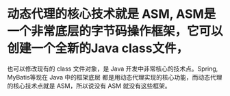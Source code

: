 # 动态代理的核心技术就是 ASM, ASM是一个非常底层的字节码操作框架，它可以创建一个全新的Java class文件，
也可以修改现有的 class 文件对象，是 Java 开发中非常核心的技术点。Spring, MyBatis等现在 Java 中的框架底层
都是用动态代理实现的核心功能，而动态代理的核心技术点就是 ASM，所以说没有 ASM 就没有这些框架。



